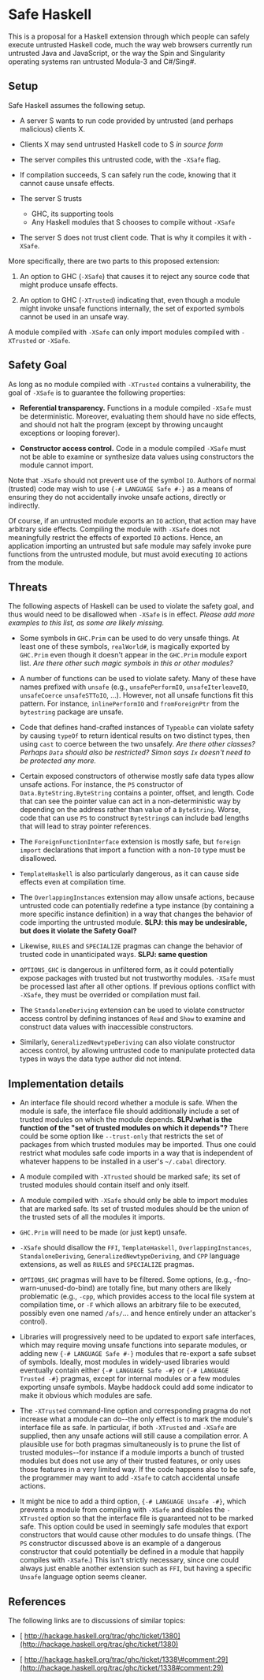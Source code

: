 # Safe Haskell



This is a proposal for a Haskell extension through which people can safely execute untrusted Haskell code, much the way web browsers currently run untrusted Java and JavaScript, or the way the Spin and Singularity operating systems ran untrusted Modula-3 and C\#/Sing\#. 


## Setup



Safe Haskell assumes the following setup.


- A server S wants to run code provided by untrusted (and perhaps malicious) clients X.
- Clients X may send untrusted Haskell code to S *in source form*
- The server compiles this untrusted code, with the `-XSafe` flag.
- If compilation succeeds, S can safely run the code, knowing that it cannot cause unsafe effects.
- The server S trusts 

  - GHC, its supporting tools
  - Any Haskell modules that S chooses to compile without `-XSafe`
- The server S does not trust client code. That is why it compiles it with `-XSafe`.


More specifically, there are two parts to this proposed extension:


1. An option to GHC (`-XSafe`) that causes it to reject any source code that might produce unsafe effects.

1. An option to GHC (`-XTrusted`) indicating that, even though a module might invoke unsafe functions internally, the set of exported symbols cannot be used in an unsafe way.


A module compiled with `-XSafe` can only import modules compiled with `-XTrusted` or `-XSafe`.


## Safety Goal



As long as no module compiled with `-XTrusted` contains a vulnerability, the goal of `-XSafe` is to guarantee the following properties:


- **Referential transparency.**  Functions in a module compiled `-XSafe` must be deterministic.  Moreover, evaluating them should have no side effects, and should not halt the program (except by throwing uncaught exceptions or looping forever).

- **Constructor access control.**  Code in a module compiled `-XSafe` must not be able to examine or synthesize data values using constructors the module cannot import.


Note that `-XSafe` should not prevent use of the symbol `IO`.  Authors of normal (trusted) code may wish to use ` {-# LANGUAGE Safe #-} ` as a means of ensuring they do not accidentally invoke unsafe actions, directly or indirectly.  



Of course, if an untrusted module exports an `IO` action, that action may have arbitrary side effects.  Compiling the module with `-XSafe` does not meaningfully restrict the effects of exported `IO` actions.  Hence, an application importing an untrusted but safe module may safely invoke pure functions from the untrusted module, but must avoid executing `IO` actions from the module.


## Threats



The following aspects of Haskell can be used to violate the safety goal, and thus would need to be disallowed when `-XSafe` is in effect.  *Please add more examples to this list, as some are likely missing.*


- Some symbols in `GHC.Prim` can be used to do very unsafe things.  At least one of these symbols, `realWorld#`, is magically exported by `GHC.Prim` even though it doesn't appear in the `GHC.Prim` module export list.  *Are there other such magic symbols in this or other modules?*

- A number of functions can be used to violate safety.  Many of these have names prefixed with `unsafe` (e.g., `unsafePerformIO`, `unsafeIterleaveIO`, `unsafeCoerce` `unsafeSTToIO`, ...).  However, not all unsafe functions fit this pattern.  For instance, `inlinePerformIO` and `fromForeignPtr` from the `bytestring` package are unsafe.

- Code that defines hand-crafted instances of `Typeable` can violate safety by causing `typeOf` to return identical results on two distinct types, then using `cast` to coerce between the two unsafely.  *Are there other classes?  Perhaps `Data` should also be restricted?  Simon says `Ix` doesn't need to be protected any more.*

- Certain exposed constructors of otherwise mostly safe data types allow unsafe actions.  For instance, the `PS` constructor of `Data.ByteString.ByteString` contains a pointer, offset, and length.  Code that can see the pointer value can act in a non-deterministic way by depending on the address rather than value of a `ByteString`.  Worse, code that can use `PS` to construct `ByteString`s can include bad lengths that will lead to stray pointer references.

- The `ForeignFunctionInterface` extension is mostly safe, but `foreign import` declarations that import a function with a non-`IO` type must be disallowed.

- `TemplateHaskell` is also particularly dangerous, as it can cause side effects even at compilation time.

- The `OverlappingInstances` extension may allow unsafe actions, because untrusted code can potentially redefine a type instance (by containing a more specific instance definition) in a way that changes the behavior of code importing the untrusted module. **SLPJ: this may be undesirable, but does it violate the Safety Goal?**

- Likewise, `RULES` and `SPECIALIZE` pragmas can change the behavior of trusted code in unanticipated ways. **SLPJ: same question**

- `OPTIONS_GHC` is dangerous in unfiltered form, as it could potentially expose packages with trusted but not trustworthy modules. `-XSafe` must be processed last after all other options.  If previous options conflict with `-XSafe`, they must be overrided or compilation must fail.

- The `StandaloneDeriving` extension can be used to violate constructor access control by defining instances of `Read` and `Show` to examine and construct data values with inaccessible constructors.

- Similarly, `GeneralizedNewtypeDeriving` can also violate constructor access control, by allowing untrusted code to manipulate protected data types in ways the data type author did not intend.

## Implementation details


- An interface file should record whether a module is safe.  When the module is safe, the interface file should additionally include a set of trusted modules on which the module depends.  **SLPJ:what is the function of the "set of trusted modules on which it depends"?** There could be some option like `--trust-only` that restricts the set of packages from which trusted modules may be imported.  Thus one could restrict what modules safe code imports in a way that is independent of whatever happens to be installed in a user's `~/.cabal` directory.

- A module compiled with `-XTrusted` should be marked safe; its set of trusted modules should contain itself and only itself.

- A module compiled with `-XSafe` should only be able to import modules that are marked safe.  Its set of trusted modules should be the union of the trusted sets of all the modules it imports.

- `GHC.Prim` will need to be made (or just kept) unsafe.

- `-XSafe` should disallow the `FFI`, `TemplateHaskell`, `OverlappingInstances`, `StandaloneDeriving`, `GeneralizedNewtypeDeriving`, and `CPP` language extensions, as well as `RULES` and `SPECIALIZE` pragmas.

- `OPTIONS_GHC` pragmas will have to be filtered.  Some options, (e.g., -fno-warn-unused-do-bind) are totally fine, but many others are likely problematic (e.g., `-cpp`, which provides access to the local file system at compilation time, or `-F` which allows an arbitrary file to be executed, possibly even one named `/afs/`... and hence entirely under an attacker's control).

- Libraries will progressively need to be updated to export safe interfaces, which may require moving unsafe functions into separate modules, or adding new ` {-# LANGUAGE Safe #-} ` modules that re-export a safe subset of symbols.  Ideally, most modules in widely-used libraries would eventually contain either ` {-# LANGUAGE Safe -#} ` or ` {-# LANGUAGE Trusted -#} ` pragmas, except for internal modules or a few modules exporting unsafe symbols.  Maybe haddock could add some indicator to make it obvious which modules are safe.

- The `-XTrusted` command-line option and corresponding pragma do not increase what a module can do--the only effect is to mark the module's interface file as safe.  In particular, if both `-XTrusted` and `-XSafe` are supplied, then any unsafe actions will still cause a compilation error.  A plausible use for both pragmas simultaneously is to prune the list of trusted modules--for instance if a module imports a bunch of trusted modules but does not use any of their trusted features, or only uses those features in a very limited way.  If the code happens also to be safe, the programmer may want to add `-XSafe` to catch accidental unsafe actions.

- It might be nice to add a third option, ` {-# LANGUAGE Unsafe -#} `, which prevents a module from compiling with `-XSafe` and disables the `-XTrusted` option so that the interface file is guaranteed not to be marked safe.  This option could be used in seemingly safe modules that export constructors that would cause other modules to do unsafe things.  (The `PS` constructor discussed above is an example of a dangerous constructor that could potentially be defined in a module that happily compiles with `-XSafe`.)  This isn't strictly necessary, since one could always just enable another extension such as `FFI`, but having a specific `Unsafe` language option seems cleaner.

## References



The following links are to discussions of similar topics:


- [
  http://hackage.haskell.org/trac/ghc/ticket/1380](http://hackage.haskell.org/trac/ghc/ticket/1380)

- [
  http://hackage.haskell.org/trac/ghc/ticket/1338\#comment:29](http://hackage.haskell.org/trac/ghc/ticket/1338#comment:29)
